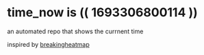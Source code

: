 # time_now is (( 1693306800114 ))

an automated repo that shows the currnent time

inspired by [breakingheatmap](https://github.com/breakingheatmap/breakingheatmap)